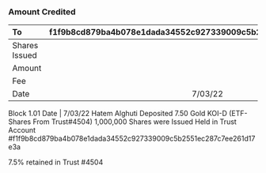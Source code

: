 
### Amount Credited
| To | f1f9b8cd879ba4b078e1dada34552c927339009c5b2551ec287c7ee261d17e3a |
| :---         |   :---: |
| Shares Issued  |      | 1,000,000.00    |
| Amount   |        | 7.50 KOI-D Gold    |
| Fee |      |     |
|  Date  |   7/03/22      |


Block 1.01 
Date | 7/03/22
Hatem Alghuti Deposited 7.50 Gold KOI-D (ETF-Shares From Trust#4504)
1,000,000 Shares were Issued Held in Trust Account #f1f9b8cd879ba4b078e1dada34552c927339009c5b2551ec287c7ee261d17e3a

7.5% retained in Trust #4504
